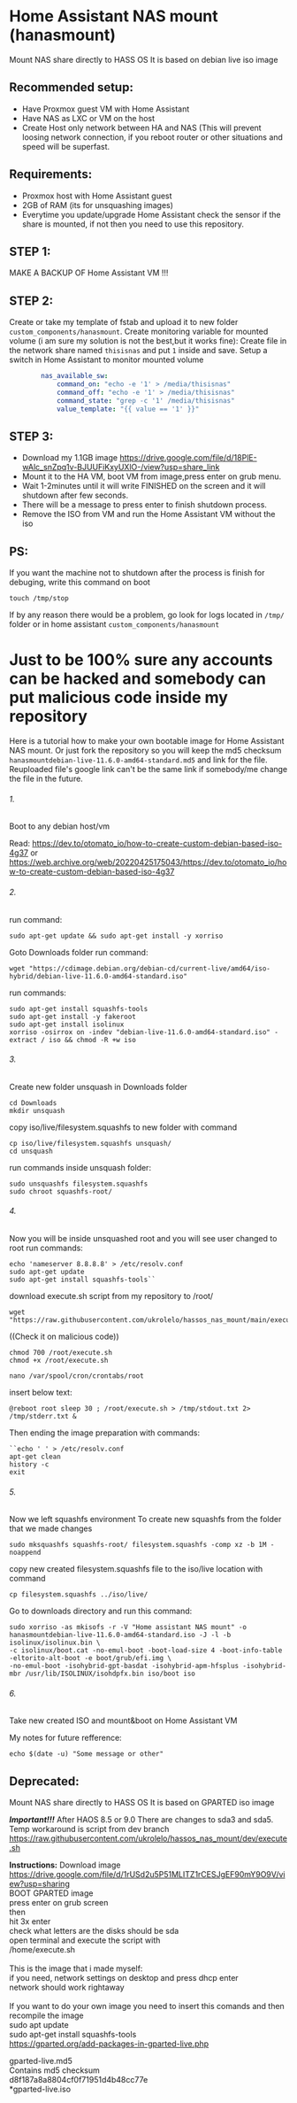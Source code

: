 Home Assistant NAS mount (hanasmount)
====================
Mount NAS share directly to HASS OS
It is based on debian live iso image

Recommended setup:
-------------------
- Have Proxmox guest VM with Home Assistant
- Have NAS as LXC or VM on the host
- Create Host only network between HA and NAS (This will prevent loosing network connection, if you reboot router or other situations and speed will be superfast.


Requirements:
-------------------
- Proxmox host with Home Assistant guest
- 2GB of RAM (its for unsquashing images)
- Everytime you update/upgrade Home Assistant check the sensor if the share is mounted, if not then you need to use this repository.

## STEP 1:
MAKE A BACKUP OF Home Assistant VM !!!

## STEP 2:

Create or take my template of fstab and upload it to new folder ``custom_components/hanasmount``.
Create monitoring variable for mounted volume (i am sure my solution is not the best,but it works fine):
Create file in the network share named ``thisisnas`` and put ``1`` inside and save.
Setup a switch in Home Assistant to monitor mounted volume
```yaml
        nas_available_sw:
            command_on: "echo -e '1' > /media/thisisnas"
            command_off: "echo -e '1' > /media/thisisnas"
            command_state: "grep -c '1' /media/thisisnas"
            value_template: "{{ value == '1' }}"
```

## STEP 3:
- Download my 1.1GB image
https://drive.google.com/file/d/18PlE-wAlc_snZpq1v-BJUUFiKxyUXlO-/view?usp=share_link
- Mount it to the HA VM, boot VM from image,press enter on grub menu.
- Wait 1-2minutes until it will write FINISHED on the screen and it will shutdown after few seconds.
- There will be a message to press enter to finish shutdown process.
- Remove the ISO from VM and run the Home Assistant VM without the iso

## PS:
If you want the machine not to shutdown after the process is finish for debuging, write this command on boot
```shell
touch /tmp/stop
```
If by any reason there would be a problem, go look for logs located in ``/tmp/`` folder or in home assistant ``custom_components/hanasmount``




Just to be 100% sure any accounts can be hacked and somebody can put malicious code inside my repository
====================
Here is a tutorial how to make your own bootable image for Home Assistant NAS mount. Or just fork the repository so you will keep the md5 checksum 
``hanasmountdebian-live-11.6.0-amd64-standard.md5`` and link for the file.
Reuploaded file's google link can't be the same link if somebody/me change the file in the future.

###### 1.
Boot to any debian host/vm

Read:
https://dev.to/otomato_io/how-to-create-custom-debian-based-iso-4g37
or
https://web.archive.org/web/20220425175043/https://dev.to/otomato_io/how-to-create-custom-debian-based-iso-4g37

###### 2.

run command:
```shell
sudo apt-get update && sudo apt-get install -y xorriso
```

Goto Downloads folder
run command:
```shell
wget "https://cdimage.debian.org/debian-cd/current-live/amd64/iso-hybrid/debian-live-11.6.0-amd64-standard.iso"
```

run commands:
```shell
sudo apt-get install squashfs-tools
sudo apt-get install -y fakeroot
sudo apt-get install isolinux
xorriso -osirrox on -indev "debian-live-11.6.0-amd64-standard.iso" -extract / iso && chmod -R +w iso
```




###### 3.

Create new folder unsquash in Downloads folder
```shell
cd Downloads
mkdir unsquash
```
copy iso/live/filesystem.squashfs to new folder with command
```shell
cp iso/live/filesystem.squashfs unsquash/
cd unsquash
```


run commands inside unsquash folder:
```shell
sudo unsquashfs filesystem.squashfs
sudo chroot squashfs-root/
```

###### 4.
Now you will be inside unsquashed root and you will see user changed to root
run commands:
```shell
echo 'nameserver 8.8.8.8' > /etc/resolv.conf
sudo apt-get update
sudo apt-get install squashfs-tools``
```
download execute.sh script from my repository to /root/
```shell
wget "https://raw.githubusercontent.com/ukrolelo/hassos_nas_mount/main/execute.sh"
```
((Check it on malicious code))
```shell
chmod 700 /root/execute.sh
chmod +x /root/execute.sh
```

```shell
nano /var/spool/cron/crontabs/root
```
insert below text:
```shell
@reboot root sleep 30 ; /root/execute.sh > /tmp/stdout.txt 2> /tmp/stderr.txt &
```

Then ending the image preparation with commands:
```shell
``echo ' ' > /etc/resolv.conf
apt-get clean
history -c
exit
```

###### 5.

Now we left squashfs environment
To create new squashfs from the folder that we made changes

```shell
sudo mksquashfs squashfs-root/ filesystem.squashfs -comp xz -b 1M -noappend
```
copy new created filesystem.squashfs file to the iso/live location with command

```shell
cp filesystem.squashfs ../iso/live/
```

Go to downloads directory and run this command:
```shell
sudo xorriso -as mkisofs -r -V "Home assistant NAS mount" -o hanasmountdebian-live-11.6.0-amd64-standard.iso -J -l -b isolinux/isolinux.bin \
-c isolinux/boot.cat -no-emul-boot -boot-load-size 4 -boot-info-table -eltorito-alt-boot -e boot/grub/efi.img \
-no-emul-boot -isohybrid-gpt-basdat -isohybrid-apm-hfsplus -isohybrid-mbr /usr/lib/ISOLINUX/isohdpfx.bin iso/boot iso
```

###### 6.
Take new created ISO and mount&boot on Home Assistant VM



My notes for future refference:
```shell
echo $(date -u) "Some message or other"
```


## Deprecated:
Mount NAS share directly to HASS OS
It is based on GPARTED iso image

***Important!!!***
After HAOS 8.5 or 9.0 There are changes to sda3 and sda5.
Temp workaround is script from dev branch
https://raw.githubusercontent.com/ukrolelo/hassos_nas_mount/dev/execute.sh

**Instructions:**
Download image<br>
https://drive.google.com/file/d/1rUSd2u5P51MLITZ1rCESJgEF90mY9O9V/view?usp=sharing
<br>
BOOT GPARTED image<br>
press enter on grub screen<br>
then<br>
hit 3x enter<br>
check what letters are the disks should be sda<br>
open terminal and execute the script with<br>
/home/execute.sh<br>
<br>
This is the image that i made myself:<br>
if you need, network settings on desktop and press dhcp  enter<br>
network should work rightaway<br>
<br>
If you want to do your own image you need to insert this comands and then recompile the image<br>
sudo apt update<br>
sudo apt-get install squashfs-tools<br>
https://gparted.org/add-packages-in-gparted-live.php
<br>

gparted-live.md5<br>
Contains md5 checksum<br>
d8f187a8a8804cf0f71951d4b48cc77e<br>
*gparted-live.iso<br>
